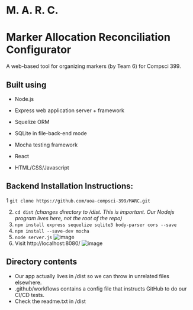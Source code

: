 # M. A. R. C.
# Marker Allocation Reconciliation Configurator 
A web-based tool for organizing markers (by Team 6) for Compsci 399.

## Built using
+ Node.js
+ Express web application server + framework

+ Squelize ORM
+ SQLite in file-back-end mode

+ Mocha testing framework

+ React
+ HTML/CSS/Javascript

## Backend Installation Instructions:
1  `git clone https://github.com/uoa-compsci-399/MARC.git`

2. `cd dist` *(changes directory to /dist. This is important. Our Nodejs program lives here, not the root of the repo)* 
3. `npm install express sequelize sqlite3 body-parser cors --save`
4. `npm install --save-dev mocha`
5. `node server.js`
![image](https://user-images.githubusercontent.com/69673783/113281638-5221bf00-9342-11eb-8d0d-4f2883ee5fb3.png)
6. Visit http://localhost:8080/
![image](https://user-images.githubusercontent.com/69673783/113281683-65cd2580-9342-11eb-8ccf-88ad27b1777f.png)


## Directory contents
+ Our app actually lives in /dist so we can throw in unrelated files elsewhere.
+ .github/workflows contains a config file that instructs GitHub to do our CI/CD tests.
+ Check the readme.txt in /dist

